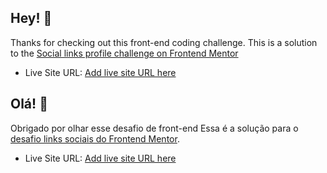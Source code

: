 
## Hey! 👋

Thanks for checking out this front-end coding challenge.
This is a solution to the [Social links profile challenge on Frontend Mentor](https://www.frontendmentor.io/challenges/social-links-profile-UG32l9m6dQ)

- Live Site URL: [Add live site URL here](https://your-live-site-url.com)


## Olá! 👋

Obrigado por olhar esse desafio de front-end
Essa é a solução para o [desafio links sociais do Frontend Mentor](https://www.frontendmentor.io/challenges/social-links-profile-UG32l9m6dQ).  

- Live Site URL: [Add live site URL here](https://your-live-site-url.com)

